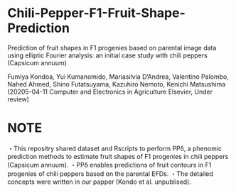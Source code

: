 # Chili-Pepper-F1-Fruit-Shape-Prediction

Prediction of fruit shapes in F1 progenies based on parental image data using elliptic Fourier analysis: an initial case study with chili peppers (Capsicum annuum)

Fumiya Kondoa, Yui Kumanomido, Mariasilvia D’Andrea, Valentino Palombo, Nahed Ahmed, Shino Futatsuyama, Kazuhiro Nemoto, Kenichi Matsushima
(20205-04-11 Computer and Electronics in Agriculture Elsevier, Under review)


# NOTE
・This repositry shared dataset and Rscripts to perform PPδ, a phenomic prediction methods to estimate fruit shapes of F1 progenies in chili peppers (Capsicum annuum).
・PPδ enables predictions of fruit contours in F1 progenies of chili peppers based on the parental EFDs.
・The detailed concepts were written in our papper (Kondo et al. unpublised).
